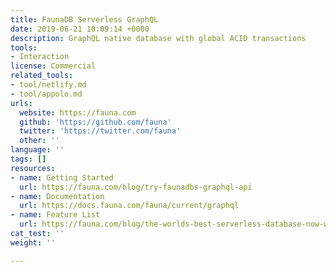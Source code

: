 ```yaml
---
title: FaunaDB Serverless GraphQL
date: 2019-06-21 10:09:14 +0000
description: GraphQL native database with global ACID transactions
tools:
- Interaction
license: Commercial
related_tools:
- tool/netlify.md
- tool/appolo.md
urls:
  website: https://fauna.com
  github: 'https://github.com/fauna'
  twitter: 'https://twitter.com/fauna'
  other: ''
language: ''
tags: []
resources:
- name: Getting Started
  url: https://fauna.com/blog/try-faunadbs-graphql-api
- name: Documentation
  url: https://docs.fauna.com/fauna/current/graphql
- name: Feature List
  url: https://fauna.com/blog/the-worlds-best-serverless-database-now-with-native-graphql
cat_test: ''
weight: ''

---
```

